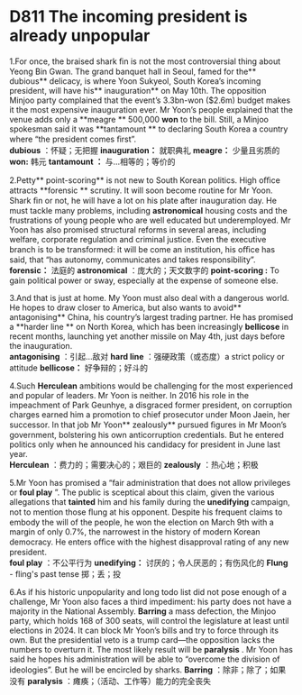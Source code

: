# D811 The incoming president is already unpopular
1.For once, the braised shark ﬁn is not the most controversial thing about Yeong Bin Gwan. The grand banquet hall in Seoul, famed for the** dubious**  delicacy, is where Yoon Sukyeol, South Korea’s incoming president, will have his** inauguration**  on May 10th. The opposition Minjoo party complained that the event’s 3.3bn-won ($2.6m) budget makes it the most expensive inauguration ever. Mr Yoon’s people explained that the venue adds only a **meagre ** 500,000 **won**  to the bill. Still, a Minjoo spokesman said it was **tantamount ** to declaring South Korea a country where “the president comes ﬁrst”.  
**dubious** ：怀疑；无把握
**inauguration：** 就职典礼
**meagre：** 少量且劣质的
**won:** 韩元
**tantamount ：** 与…相等的；等价的

2.Petty** point-scoring**  is not new to South Korean politics. High oﬃce attracts **forensic ** scrutiny. It will soon become routine for Mr Yoon. Shark ﬁn or not, he will have a lot on his plate after inauguration day. He must tackle many problems, including **astronomical**  housing costs and the frustrations of young people who are well educated but underemployed. Mr Yoon has also promised structural reforms in several areas, including welfare, corporate regulation and criminal justice. Even the executive branch is to be transformed: it will be come an institution, his oﬃce has said, that “has autonomy, communicates and takes responsibility”.  
**forensic：** 法庭的
**astronomical** ：庞大的；天文数字的
**point-scoring :** To gain political power or sway, especially at the expense of someone else.

3.And that is just at home. My Yoon must also deal with a dangerous world. He hopes to draw closer to America, but also wants to avoid** antagonising**  China, his country’s largest trading partner. He has promised a **harder line ** on North Korea, which has been increasingly **bellicose**  in recent months, launching yet another missile on May 4th, just days before the inauguration.  
**antagonising** ：引起…敌对
**hard line**  ：强硬政策（或态度）a strict policy or attitude
**bellicose：** 好争辩的；好斗的

4.Such **Herculean**  ambitions would be challenging for the most experienced and popular of leaders. Mr Yoon is neither. In 2016 his role in the impeachment of Park Geunhye, a disgraced former president, on corruption charges earned him a promotion to chief prosecutor under Moon Jaein, her successor. In that job Mr Yoon** zealously**  pursued ﬁgures in Mr Moon’s government, bolstering his own anticorruption credentials. But he entered politics only when he announced his candidacy for president in June last year.  
**Herculean** ：费力的；需要决心的；艰巨的
**zealously** ：热心地；积极

5.Mr Yoon has promised a “fair administration that does not allow privileges or **foul play** ”. The public is sceptical about this claim, given the various allegations that **tainted**  him and his family during the **unedifying**  campaign, not to mention those ﬂung at his opponent. Despite his frequent claims to embody the will of the people, he won the election on March 9th with a margin of only 0.7%, the narrowest in the history of modern Korean democracy. He enters oﬃce with the highest disapproval rating of any new president.  
**foul play** ：不公平行为
**unedifying：** 讨厌的；令人厌恶的；有伤风化的
**Flung**  - fling's past tense 掷；丢；投

6.As if his historic unpopularity and long todo list did not pose enough of a challenge, Mr Yoon also faces a third impediment: his party does not have a majority in the National Assembly. **Barring**  a mass defection, the Minjoo party, which holds 168 of 300 seats, will control the legislature at least until elections in 2024. It can block Mr Yoon’s bills and try to force through its own. But the presidential veto is a trump card—the opposition lacks the numbers to overturn it. The most likely result will be **paralysis** . Mr Yoon has said he hopes his administration will be able to “overcome the division of ideologies”. But he will be encircled by sharks.
**Barring** ：除非；除了；如果没有
**paralysis** ：瘫痪；（活动、工作等）能力的完全丧失

